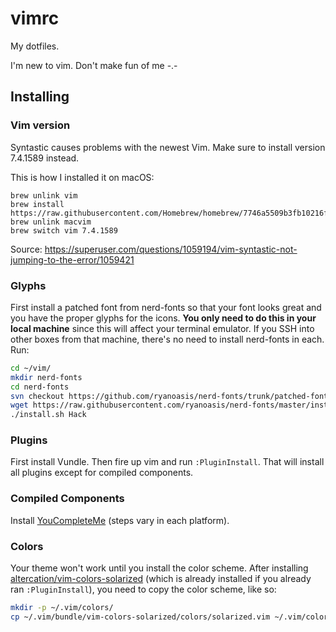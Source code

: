# vimrc

My dotfiles.

I'm new to vim. Don't make fun of me -.-

## Installing

### Vim version

Syntastic causes problems with the newest Vim. Make sure to install version 7.4.1589 instead.

This is how I installed it on macOS:

```
brew unlink vim
brew install https://raw.githubusercontent.com/Homebrew/homebrew/7746a5509b3fb10216f1d40ab639398e8d0c5e4c/Library/Formula/vim.rb
brew unlink macvim
brew switch vim 7.4.1589
```

Source: https://superuser.com/questions/1059194/vim-syntastic-not-jumping-to-the-error/1059421

### Glyphs

First install a patched font from nerd-fonts so that your font looks great and you have the proper glyphs for the icons. **You only need to do this in your local machine** since this will affect your terminal emulator. If you SSH into other boxes from that machine, there's no need to install nerd-fonts in each. Run:

```bash
cd ~/vim/
mkdir nerd-fonts
cd nerd-fonts
svn checkout https://github.com/ryanoasis/nerd-fonts/trunk/patched-fonts/Hack
wget https://raw.githubusercontent.com/ryanoasis/nerd-fonts/master/install.sh
./install.sh Hack
```

### Plugins

First install Vundle. Then fire up vim and run `:PluginInstall`. That will install all plugins except for compiled components.

### Compiled Components

Install [YouCompleteMe](Valloric/YouCompleteMe) (steps vary in each platform).

### Colors

Your theme won't work until you install the color scheme. After installing [altercation/vim-colors-solarized](https://github.com/altercation/vim-colors-solarized) (which is already installed if you already ran `:PluginInstall`), you need to copy the color scheme, like so:

```bash
mkdir -p ~/.vim/colors/
cp ~/.vim/bundle/vim-colors-solarized/colors/solarized.vim ~/.vim/colors/
```

